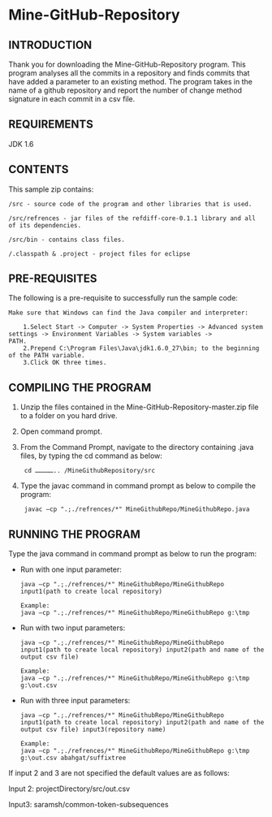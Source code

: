 # Mine-GitHub-Repository

INTRODUCTION
------------
Thank you for downloading the Mine-GitHub-Repository program. This program analyses all the commits in a repository and finds commits that have added a parameter to an existing method. The program takes in the name of a github repository and report the number of change method signature in each commit in a csv file.

REQUIREMENTS
------------
JDK 1.6 

CONTENTS
--------
This sample zip contains:

    /src - source code of the program and other libraries that is used.
    
    /src/refrences - jar files of the refdiff-core-0.1.1 library and all of its dependencies.
    
    /src/bin - contains class files.
    
    /.classpath & .project - project files for eclipse
    
PRE-REQUISITES
--------------
The following is a pre-requisite to successfully run the sample code:

    Make sure that Windows can find the Java compiler and interpreter:
    
        1.Select Start -> Computer -> System Properties -> Advanced system settings -> Environment Variables -> System variables ->                 PATH.
        2.Prepend C:\Program Files\Java\jdk1.6.0_27\bin; to the beginning of the PATH variable.
        3.Click OK three times.
        
COMPILING THE PROGRAM
-------------------
1. Unzip the files contained in the Mine-GitHub-Repository-master.zip file to a folder on you hard drive.
2. Open command prompt.
3. From the Command Prompt, navigate to the directory containing .java files, by typing the cd command as below:

        cd …………….. /MineGithubRepository/src
4. Type the javac command in command prompt as below to compile the program:

        javac –cp ".;./refrences/*" MineGithubRepo/MineGithubRepo.java
   
RUNNING THE PROGRAM
-------------------
Type the java command in command prompt as below to run the program:
  - Run with one input parameter:
  
        java –cp ".;./refrences/*" MineGithubRepo/MineGithubRepo input1(path to create local repository)
        
        Example:
        java –cp ".;./refrences/*" MineGithubRepo/MineGithubRepo g:\tmp
  - Run with two input parameters:
  
        java –cp ".;./refrences/*" MineGithubRepo/MineGithubRepo input1(path to create local repository) input2(path and name of the output csv file)
        
        Example:
        java –cp ".;./refrences/*" MineGithubRepo/MineGithubRepo g:\tmp g:\out.csv
  - Run with three input parameters:
  
        java –cp ".;./refrences/*" MineGithubRepo/MineGithubRepo input1(path to create local repository) input2(path and name of the output csv file) input3(repository name)
        
        Example:
        java –cp ".;./refrences/*" MineGithubRepo/MineGithubRepo g:\tmp g:\out.csv abahgat/suffixtree
        
If input 2 and 3 are not specified the default values are as follows:

Input 2: projectDirectory/src/out.csv

Input3: saramsh/common-token-subsequences
